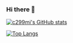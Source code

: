 ### Hi there 👋
[![c299mi's GitHub stats](https://github-readme-stats.vercel.app/api?username=c299mi&theme=vue-dark&show_icons=true)](https://github.com/v/github-readme-stats)

[![Top Langs](https://github-readme-stats.vercel.app/api/top-langs/?username=c299mi&theme=vue-dark&show_icons=true&layout=compact)](https://github.com/c299mi/github-readme-stats)
<!--
**c299mi/c299mi** is a ✨ _special_ ✨ repository because its `README.md` (this file) appears on your GitHub profile.

Here are some ideas to get you started:

- 🔭 I’m currently working on ...
- 🌱 I’m currently learning ...
- 👯 I’m looking to collaborate on ...
- 🤔 I’m looking for help with ...
- 💬 Ask me about ...
- 📫 How to reach me: ...
- 😄 Pronouns: ...
- ⚡ Fun fact: ...
-->
